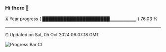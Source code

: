 ### Hi there 👋

⏳ Year progress { ██████████████████████▁▁▁▁▁▁▁▁ } 76.03 %

---

⏰ Updated on Sat, 05 Oct 2024 06:07:18 GMT

![Progress Bar CI](https://github.com/EinsPommes/EinsPommes/blob/main/.github/workflows/main.yml)
